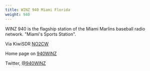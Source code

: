 ```yaml
---
title: WINZ 940 Miami Florida
weight: 940
---
```

WINZ 940 is the flagship station of the Miami Marlins
baseball radio network. "Miami's Sports Station".

Via KiwiSDR [NO2CW](http://qth.ddns.net:8073/?f=940.00amz8)

Home page on [940WINZ](http://940winz.iheart.com/)

Twitter, [@940WINZ](https://twitter.com/940WINZ)
